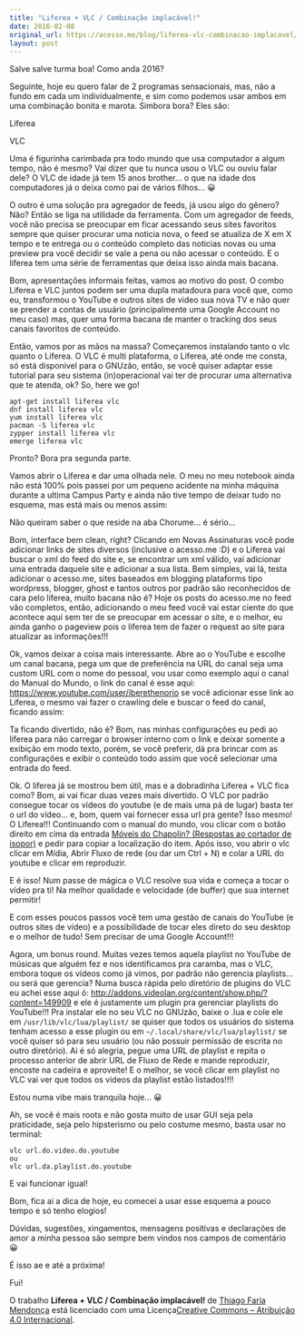 ```yaml
---
title: "Liferea + VLC / Combinação implacável!"
date: 2016-02-08
original_url: https://acesso.me/blog/liferea-vlc-combinacao-implacavel/
layout: post
---
```


Salve salve turma boa!
Como anda 2016?

Seguinte, hoje eu quero falar de 2 programas sensacionais, mas, não a fundo em cada um individualmente, e sim como podemos usar ambos em uma combinação bonita e marota. Simbora bora? Eles são:

Liferea

VLC

Uma é figurinha carimbada pra todo mundo que usa computador a algum tempo, não é mesmo? Vai dizer que tu nunca usou o VLC ou ouviu falar dele? O VLC de idade já tem 15 anos brother... o que na idade dos computadores já o deixa como pai de vários filhos... 😀

O outro é uma solução pra agregador de feeds, já usou algo do gênero? Não? Então se liga na utilidade da ferramenta. Com um agregador de feeds, você não precisa se preocupar em ficar acessando seus sites favoritos sempre que quiser procurar uma noticia nova, o feed se atualiza de X em X tempo e te entrega ou o conteúdo completo das noticias novas ou uma preview pra você decidir se vale a pena ou não acessar o conteúdo. E o liferea tem uma série de ferramentas que deixa isso ainda mais bacana.

Bom, apresentações informais feitas, vamos ao motivo do post.
O combo Liferea e VLC juntos podem ser uma dupla matadoura para você que, como eu, transformou o YouTube e outros sites de video sua nova TV e não quer se prender a contas de usuário (principalmente uma Google Account no meu caso) mas, quer uma forma bacana de manter o tracking dos seus canais favoritos de conteúdo.

Então, vamos por as mãos na massa?
Começaremos instalando tanto o vlc quanto o Liferea. O VLC é multi plataforma, o Liferea, até onde me consta, só está disponivel para o GNUzão, então, se você quiser adaptar esse tutorial para seu sistema (in)operacional vai ter de procurar uma alternativa que te atenda, ok? So, here we go!

```
apt-get install liferea vlc
dnf install liferea vlc
yum install liferea vlc
pacman -S liferea vlc
zypper install liferea vlc
emerge liferea vlc

```

Pronto? Bora pra segunda parte.

Vamos abrir o Liferea e dar uma olhada nele.
O meu no meu notebook ainda não está 100% pois passei por um pequeno acidente na minha máquina durante a ultima Campus Party e ainda não tive tempo de deixar tudo no esquema, mas está mais ou menos assim:

Não queiram saber o que reside na aba Chorume... é sério...

Bom, interface bem clean, right? Clicando em Novas Assinaturas você pode adicionar links de sites diversos (inclusive o acesso.me :D) e o Liferea vai buscar o xml do feed do site e, se encontrar um xml válido, vai adicionar uma entrada daquele site e adicionar a sua lista. Bem simples, vai lá, testa adicionar o acesso.me, sites baseados em blogging plataforms tipo wordpress, blogger, ghost e tantos outros por padrão são reconhecidos de cara pelo liferea, muito bacana não é? Hoje os posts do acesso.me no feed vão completos, então, adicionando o meu feed você vai estar ciente do que acontece aqui sem ter de se preocupar em acessar o site, e o melhor, eu ainda ganho o pageview pois o liferea tem de fazer o request ao site para atualizar as informações!!!

Ok, vamos deixar a coisa mais interessante. Abre ao o YouTube e escolhe um canal bacana, pega um que de preferência na URL do canal seja uma custom URL com o nome do pessoal, vou usar como exemplo aqui o canal do Manual do Mundo, o link do canal é esse aqui: https://www.youtube.com/user/iberethenorio se você adicionar esse link ao Liferea, o mesmo vai fazer o crawling dele e buscar o feed do canal, ficando assim:

Ta ficando divertido, não é? Bom, nas minhas configurações eu pedi ao liferea para não carregar o browser interno com o link e deixar somente a exibição em modo texto, porém, se você preferir, dá pra brincar com as configurações e exibir o conteúdo todo assim que você selecionar uma entrada do feed.

Ok. O liferea já se mostrou bem útil, mas e a dobradinha Liferea + VLC fica como? Bom, ai vai ficar duas vezes mais divertido. O VLC por padrão consegue tocar os vídeos do youtube (e de mais uma pá de lugar) basta ter o url do vídeo... e, bom, quem vai fornecer essa url pra gente? Isso mesmo! O Liferea!!! Continuando com o manual do mundo, vou clicar com o botão direito em cima da entrada [Móveis do Chapolin? (Respostas ao cortador de isopor)](https://web.archive.org/web/20170112191716/https://www.youtube.com/watch?v=OIWXXtCybI8) e pedir para copiar a localização do item. Após isso, vou abrir o vlc clicar em Mídia, Abrir Fluxo de rede (ou dar um Ctrl + N) e colar a URL do youtube e clicar em reproduzir.

E é isso! Num passe de mágica o VLC resolve sua vida e começa a tocar o vídeo pra ti! Na melhor qualidade e velocidade (de buffer) que sua internet permitir!

E com esses poucos passos você tem uma gestão de canais do YouTube (e outros sites de vídeo) e a possibilidade de tocar eles direto do seu desktop e o melhor de tudo! Sem precisar de uma Google Account!!!

Agora, um bonus round.
Muitas vezes temos aquela playlist no YouTube de músicas que alguém fez e nos identificamos pra caramba, mas o VLC, embora toque os vídeos como já vimos, por padrão não gerencia playlists... ou será que gerencia?
Numa busca rápida pelo diretório de plugins do VLC eu achei esse aqui ó: http://addons.videolan.org/content/show.php/?content=149909 e ele é justamente um plugin pra gerenciar playlists do YouTube!!! Pra instalar ele no seu VLC no GNUzão, baixe o .lua e cole ele em `/usr/lib/vlc/lua/playlist/` se quiser que todos os usuários do sistema tenham acesso a esse plugin ou em `~/.local/share/vlc/lua/playlist/` se você quiser só para seu usuário (ou não possuir permissão de escrita no outro diretório). Ai é só alegria, pegue uma URL de playlist e repita o processo anterior de abrir URL de Fluxo de Rede e mande reproduzir, encoste na cadeira e aproveite! E o melhor, se você clicar em playlist no VLC vai ver que todos os videos da playlist estão listados!!!!

Estou numa vibe mais tranquila hoje... 😀

Ah, se você é mais roots e não gosta muito de usar GUI seja pela praticidade, seja pelo hipsterismo ou pelo costume mesmo, basta usar no terminal:

```
vlc url.do.video.do.youtube
ou
vlc url.da.playlist.do.youtube

```

E vai funcionar igual!

Bom, fica ai a dica de hoje, eu comecei a usar esse esquema a pouco tempo e só tenho elogios!

Dúvidas, sugestões, xingamentos, mensagens positivas e declarações de amor a minha pessoa são sempre bem vindos nos campos de comentário 😀

É isso ae e até a próxima!

Fui!

O trabalho **Liferea + VLC / Combinação implacável!** de [Thiago Faria Mendonça](https://web.archive.org/web/20170112191716/http://acesso.me/acesso/) está licenciado com uma Licença[Creative Commons – Atribuição 4.0 Internacional](https://web.archive.org/web/20170112191716/https://creativecommons.org/licenses/by/4.0/).
